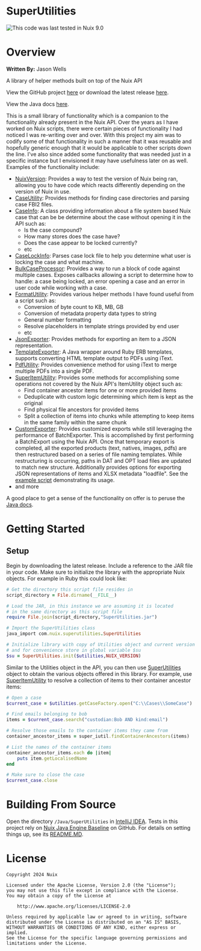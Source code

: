 SuperUtilities
==============

![This code was last tested in Nuix 9.0](https://img.shields.io/badge/Tested%20in%20Nuix-9.0-green.svg)

# Overview

**Written By:** Jason Wells

A library of helper methods built on top of the Nuix API

View the GitHub project [here](https://github.com/Nuix/SuperUtilities) or download the latest release [here](https://github.com/Nuix/SuperUtilities/releases).

View the Java docs [here](https://nuix.github.io/SuperUtilities/).

This is a small library of functionality which is a companion to the functionality already present in the Nuix API.  Over the years as I have worked on Nuix scripts, there were certain pieces of functionality I had noticed I was re-writing over and over.  With this project my aim was to codify some of that functionality in such a manner that it was reusable and hopefully generic enough that it would be applicable to other scripts down the line.  I've also since added some functionality that was needed just in a specific instance but I envisioned it may have usefulness later on as well.  Examples of the functionality include:

- [NuixVersion](https://nuix.github.io/SuperUtilities/com/nuix/superutilities/misc/NuixVersion.html): Provides a way to test the version of Nuix being ran, allowing you to have code which reacts differently depending on the version of Nuix in use.
- [CaseUtility](https://nuix.github.io/SuperUtilities/com/nuix/superutilities/cases/CaseUtility.html): Provides methods for finding case directories and parsing case FBI2 files.
- [CaseInfo](https://nuix.github.io/SuperUtilities/com/nuix/superutilities/cases/CaseInfo.html): A class providing information about a file system based Nuix case that can be be determine about the case without opening it in the API such as:
    - Is the case compound?
    - How many stores does the case have?
    - Does the case appear to be locked currently?
    - etc
- [CaseLockInfo](https://nuix.github.io/SuperUtilities/com/nuix/superutilities/cases/CaseLockInfo.html): Parses case lock file to help you determine what user is locking the case and what machine.
- [BulkCaseProcessor](https://nuix.github.io/SuperUtilities/com/nuix/superutilities/cases/BulkCaseProcessor.html): Provides a way to run a block of code against multiple cases.  Exposes callbacks allowing a script to determine how to handle: a case being locked, an error opening a case and an error in user code while working with a case.
- [FormatUtility](https://nuix.github.io/SuperUtilities/com/nuix/superutilities/misc/FormatUtility.html): Provides various helper methods I have found useful from a script such as:
    - Conversion of byte count to KB, MB, GB
    - Conversion of metadata property data types to string
    - General number formatting
    - Resolve placeholders in template strings provided by end user
    - etc
- [JsonExporter](https://nuix.github.io/SuperUtilities/com/nuix/superutilities/export/JsonExporter.html): Provides methods for exporting an item to a JSON representation.
- [TemplateExporter](https://nuix.github.io/SuperUtilities/com/nuix/superutilities/export/TemplateExporter.html): A Java wrapper around Ruby ERB templates, supports converting HTML template output to PDFs using iText.
- [PdfUtility](https://nuix.github.io/SuperUtilities/com/nuix/superutilities/misc/PdfUtility.html): Provides convenience method for using iText to merge multiple PDFs into a single PDF.
- [SuperItemUtility](https://nuix.github.io/SuperUtilities/com/nuix/superutilities/items/SuperItemUtility.html): Provides some methods for accomplishing some operations not covered by the Nuix API's ItemUtility object such as:
	- Find container ancestor items for one or more provided items
	- Deduplicate with custom logic determining which item is kept as the original
	- Find physical file ancestors for provided items
	- Split a collection of items into chunks while attempting to keep items in the same family within the same chunk
- [CustomExporter](https://nuix.github.io/SuperUtilities/com/nuix/superutilities/export/CustomExporter.html): Provides customized exports while still leveraging the performance of BatchExporter. This is accomplished by first performing a BatchExport using the Nuix API. Once that temporary export is completed, all the exported products (text, natives, images, pdfs) are then restructured based on a series of file naming templates. While restructuring is occurring, paths in DAT and OPT load files are updated to match new structure.  Additionally provides options for exporting JSON representations of items and XLSX metadata "loadfile".  See the [example script](https://github.com/Nuix/SuperUtilities/blob/master/RubyTests/Test_CustomExporter.rb) demonstrating its usage.
- and more

A good place to get a sense of the functionality on offer is to peruse the [Java docs](https://nuix.github.io/SuperUtilities/).

# Getting Started

## Setup

Begin by downloading the latest release.  Include a reference to the JAR file in your code.  Make sure to initialize the library with the appropriate Nuix objects.  For example in Ruby this could look like:

```ruby
# Get the directory this script file resides in
script_directory = File.dirname(__FILE__)

# Load the JAR, in this instance we are assuming it is located
# in the same directory as this script file
require File.join(script_directory,"SuperUtilities.jar")

# Import the SuperUtilities class
java_import com.nuix.superutilities.SuperUtilities

# Initialize library with copy of Utilities object and current version of Nuix
# and for convenience store in global variable $su
$su = SuperUtilities.init($utilities,NUIX_VERSION)
```

Similar to the Utilities object in the API, you can then use [SuperUtilities](https://nuix.github.io/SuperUtilities/com/nuix/superutilities/SuperUtilities.html) object to obtain the various objects offered in this library.  For example, use [SuperItemUtility](https://nuix.github.io/SuperUtilities/com/nuix/superutilities/items/SuperItemUtility.html) to resolve a collection of items to their container ancestor items:

```ruby
# Open a case
$current_case = $utilities.getCaseFactory.open("C:\\Cases\\SomeCase")

# Find emails belonging to bob
items = $current_case.search("custodian:Bob AND kind:email")

# Resolve those emails to the container items they came from
container_ancestor_items = super_iutil.findContainerAncestors(items)

# List the names of the container items
container_ancestor_items.each do |item|
	puts item.getLocalisedName
end

# Make sure to close the case
$current_case.close
```

# Building From Source

Open the directory `/Java/SuperUtilities` in [IntelliJ IDEA](https://www.jetbrains.com/idea/download).  Tests in this project rely on [Nuix Java Engine Baseline](https://github.com/Nuix/Nuix-Java-Engine-Baseline) on GitHub.  For details on setting things up, see its [README.MD](https://github.com/Nuix/Nuix-Java-Engine-Baseline?tab=readme-ov-file#nuix-java-engine-baseline).

# License

```
Copyright 2024 Nuix

Licensed under the Apache License, Version 2.0 (the "License");
you may not use this file except in compliance with the License.
You may obtain a copy of the License at

    http://www.apache.org/licenses/LICENSE-2.0

Unless required by applicable law or agreed to in writing, software
distributed under the License is distributed on an "AS IS" BASIS,
WITHOUT WARRANTIES OR CONDITIONS OF ANY KIND, either express or implied.
See the License for the specific language governing permissions and
limitations under the License.
```